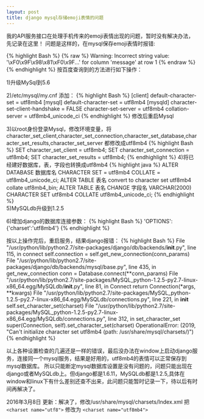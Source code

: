 ```yaml
---
layout: post
title: django mysql存储emoji表情的问题
---
```

我的API服务接口在处理手机传来的emoji表情出现的问题，暂时没有解决办法，先记录在这里！
问题是这样的，在mysql保存emoji表情时报错:

{% highlight Bash %}
{% raw %}
Warning: Incorrect string value: '\xF0\x9F\x98\x81\xF0\x9F...' for column 'message' at row 1
{% endraw %}
{% endhighlight %}
按百度查询到的方法进行如下操作：

1)升级MySql到5.6

2)/etc/mysql/my.cnf 添加：
{% highlight Bash %}
[client]
default-character-set = utf8mb4
[mysql]
default-character-set = utf8mb4
[mysqld]
character-set-client-handshake = FALSE
character-set-server = utf8mb4
collation-server = utf8mb4_unicode_ci
{% endhighlight %}
修改后重启Mysql

3)以root身份登录Mysql，修改环境变量，将character_set_client,character_set_connection,character_set_database,character_set_results,character_set_server 都修改成utf8mb4
{% highlight Bash %}
SET character_set_client = utf8mb4;
SET character_set_connection = utf8mb4;
SET character_set_results = utf8mb4;
{% endhighlight %} 
4)将已经建好数据库，表，字段也转换成utf8mb4
{% highlight java %}
	ALTER DATABASE 数据库名 CHARACTER SET = utf8mb4 COLLATE = utf8mb4_unicode_ci;
	ALTER TABLE 表名 convert to character set utf8mb4 collate utf8mb4_bin; 
	ALTER TABLE 表名 CHANGE 字段名 VARCHAR(2000) CHARACTER SET utf8mb4 COLLATE utf8mb4_unicode_ci;
{% endhighlight %} 	
5)MySQLdb升级到1.2.5

6)增加django的数据库连接参数：
{% highlight Bash %}
  'OPTIONS': {'charset':'utf8mb4'}
{% endhighlight %}  

按以上操作完后，重启服务，结果django报错：
{% highlight Bash %}
  File "/usr/python/lib/python2.7/site-packages/django/db/backends/__init__.py", line 115, in connect
    self.connection = self.get_new_connection(conn_params)
  File "/usr/python/lib/python2.7/site-packages/django/db/backends/mysql/base.py", line 435, in get_new_connection
    conn = Database.connect(**conn_params)
  File "/usr/python/lib/python2.7/site-packages/MySQL_python-1.2.5-py2.7-linux-x86_64.egg/MySQLdb/__init__.py", line 81, in Connect
    return Connection(*args, **kwargs)
  File "/usr/python/lib/python2.7/site-packages/MySQL_python-1.2.5-py2.7-linux-x86_64.egg/MySQLdb/connections.py", line 221, in __init__
    self.set_character_set(charset)
  File "/usr/python/lib/python2.7/site-packages/MySQL_python-1.2.5-py2.7-linux-x86_64.egg/MySQLdb/connections.py", line 312, in set_character_set
    super(Connection, self).set_character_set(charset)
OperationalError: (2019, "Can't initialize character set utf8mb4 (path: /usr/share/mysql/charsets/)")
{% endhighlight %}  

以上各种设置检查的几遍还是一样的错误，最后没办法在window上启动django服务，连接同一个mysql服务，结果是好用的，utf8mb4的表情可以正常保存到mysql数据库。
所以只能断定mysql数据库设置是没有问题的，问题只能出现在django或者MySQLdb上。但django都是1.6.11，MySQLdb都是1.2.5,具体在window和linux下有什么差别还查不出来，此问题只能暂时记录一下，待以后有时间再解决了。

2016年3月8日 更新：解决了，修改/usr/share/mysql/charsets/Index.xml 把 `<charset name="utf8">` 修改为 `<charset name="utf8mb4">`



